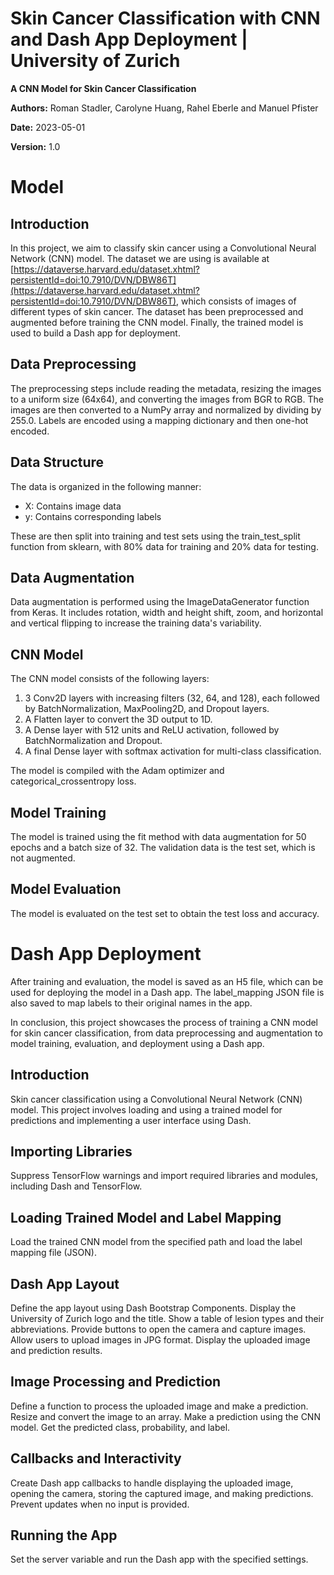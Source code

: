 # Skin Cancer Classification with CNN and Dash App Deployment | University of Zurich

**A CNN Model for Skin Cancer Classification**

**Authors:** Roman Stadler, Carolyne Huang, Rahel Eberle and Manuel Pfister

**Date:** 2023-05-01

**Version:** 1.0

# Model

## Introduction
In this project, we aim to classify skin cancer using a Convolutional Neural Network (CNN) model. The dataset we are using is available at [https://dataverse.harvard.edu/dataset.xhtml?persistentId=doi:10.7910/DVN/DBW86T](https://dataverse.harvard.edu/dataset.xhtml?persistentId=doi:10.7910/DVN/DBW86T), which consists of images of different types of skin cancer. The dataset has been preprocessed and augmented before training the CNN model. Finally, the trained model is used to build a Dash app for deployment.

## Data Preprocessing
The preprocessing steps include reading the metadata, resizing the images to a uniform size (64x64), and converting the images from BGR to RGB. The images are then converted to a NumPy array and normalized by dividing by 255.0. Labels are encoded using a mapping dictionary and then one-hot encoded.

## Data Structure
The data is organized in the following manner:
- X: Contains image data
- y: Contains corresponding labels

These are then split into training and test sets using the train_test_split function from sklearn, with 80% data for training and 20% data for testing.

## Data Augmentation
Data augmentation is performed using the ImageDataGenerator function from Keras. It includes rotation, width and height shift, zoom, and horizontal and vertical flipping to increase the training data's variability.

## CNN Model
The CNN model consists of the following layers:
1. 3 Conv2D layers with increasing filters (32, 64, and 128), each followed by BatchNormalization, MaxPooling2D, and Dropout layers.
2. A Flatten layer to convert the 3D output to 1D.
3. A Dense layer with 512 units and ReLU activation, followed by BatchNormalization and Dropout.
4. A final Dense layer with softmax activation for multi-class classification.

The model is compiled with the Adam optimizer and categorical_crossentropy loss.

## Model Training
The model is trained using the fit method with data augmentation for 50 epochs and a batch size of 32. The validation data is the test set, which is not augmented.

## Model Evaluation
The model is evaluated on the test set to obtain the test loss and accuracy.

# Dash App Deployment
After training and evaluation, the model is saved as an H5 file, which can be used for deploying the model in a Dash app. The label_mapping JSON file is also saved to map labels to their original names in the app.

In conclusion, this project showcases the process of training a CNN model for skin cancer classification, from data preprocessing and augmentation to model training, evaluation, and deployment using a Dash app.

## Introduction
Skin cancer classification using a Convolutional Neural Network (CNN) model. This project involves loading and using a trained model for predictions and implementing a user interface using Dash.

## Importing Libraries
Suppress TensorFlow warnings and import required libraries and modules, including Dash and TensorFlow.

## Loading Trained Model and Label Mapping
Load the trained CNN model from the specified path and load the label mapping file (JSON).

## Dash App Layout
Define the app layout using Dash Bootstrap Components. Display the University of Zurich logo and the title. Show a table of lesion types and their abbreviations. Provide buttons to open the camera and capture images. Allow users to upload images in JPG format. Display the uploaded image and prediction results.

## Image Processing and Prediction
Define a function to process the uploaded image and make a prediction. Resize and convert the image to an array. Make a prediction using the CNN model. Get the predicted class, probability, and label.

## Callbacks and Interactivity
Create Dash app callbacks to handle displaying the uploaded image, opening the camera, storing the captured image, and making predictions. Prevent updates when no input is provided.

## Running the App
Set the server variable and run the Dash app with the specified settings.






